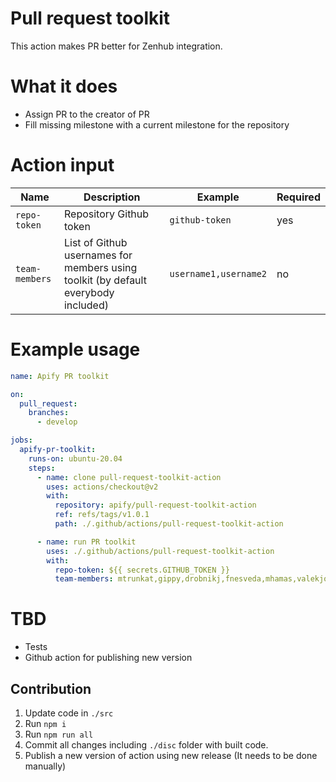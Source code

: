 # Pull request toolkit

This action makes PR better for Zenhub integration.

# What it does

- Assign PR to the creator of PR
- Fill missing milestone with a current milestone for the repository

# Action input

| Name               |                                                                    Description    |                                                     Example | Required |
| ------------------ | --------------------------------------------------------------------------------  | ----------------------------------------------------------- | -------- |
| `repo-token`       |                                                           Repository Github token |                                              `github-token` |      yes |
| `team-members`     | List of Github usernames for members using toolkit (by default everybody included)|                                       `username1,username2` |       no |

# Example usage

```yaml
name: Apify PR toolkit

on:
  pull_request:
    branches:
      - develop

jobs:
  apify-pr-toolkit:
    runs-on: ubuntu-20.04
    steps:
      - name: clone pull-request-toolkit-action
        uses: actions/checkout@v2
        with:
          repository: apify/pull-request-toolkit-action
          ref: refs/tags/v1.0.1
          path: ./.github/actions/pull-request-toolkit-action

      - name: run PR toolkit
        uses: ./.github/actions/pull-request-toolkit-action
        with:
          repo-token: ${{ secrets.GITHUB_TOKEN }}
          team-members: mtrunkat,gippy,drobnikj,fnesveda,mhamas,valekjo,Strajk,nguyeda1,dragonraid,jbartadev,m-murasovs
```
# TBD

- Tests
- Github action for publishing new version

## Contribution

1. Update code in `./src`
2. Run `npm i`
3. Run `npm run all`
4. Commit all changes including `./disc` folder with built code.
5. Publish a new version of action using new release (It needs to be done manually)
